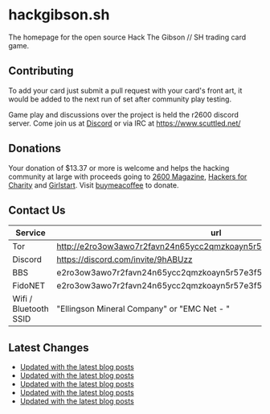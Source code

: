 # hackgibson.sh
The homepage for the open source Hack The Gibson // SH trading card game.


## Contributing

To add your card just submit a pull request with your card's front art, it would be added to the next run of set after community play testing.

Game play and discussions over the project is held the r2600 discord server. Come join us at [Discord](https://discord.com/invite/9hABUzz) or via IRC at https://www.scuttled.net/


## Donations

Your donation of $13.37 or more is welcome and helps the hacking community at large with proceeds going to [2600 Magazine](https://2600.com/), [Hackers for Charity](https://hackersforcharity.org) and [Girlstart](https://girlstart.org).  Visit [buymeacoffee](https://www.buymeacoffee.com/hackgibson.sh) to donate.


## Contact Us

Service | url
-|-
Tor | http://e2ro3ow3awo7r2favn24n65ycc2qmzkoayn5r57e3f56nvjwdcgg32ad.onion
Discord | https://discord.com/invite/9hABUzz
BBS | e2ro3ow3awo7r2favn24n65ycc2qmzkoayn5r57e3f56nvjwdcgg32ad.onion:23
FidoNET | e2ro3ow3awo7r2favn24n65ycc2qmzkoayn5r57e3f56nvjwdcgg32ad.onion:24554
Wifi / Bluetooth SSID | "Ellingson Mineral Company" or "EMC Net - <fidonet address>"

## Latest Changes
<!-- BLOG-POST-LIST:START -->
- [Updated with the latest blog posts](https://github.com/DFW2600/hackgibson.sh/commit/f44ef9055f0b42e9c30826eeb2a28d181b4b4c11)
- [Updated with the latest blog posts](https://github.com/DFW2600/hackgibson.sh/commit/83ad93124482bee5fabc0e65561efe92f314dd13)
- [Updated with the latest blog posts](https://github.com/DFW2600/hackgibson.sh/commit/cd2ccfa6f6040c0ebe03b9d654f700bfb99f0072)
- [Updated with the latest blog posts](https://github.com/DFW2600/hackgibson.sh/commit/fdf5a93efd3b4f6681ace4e4eb28f5cc301963ec)
- [Updated with the latest blog posts](https://github.com/DFW2600/hackgibson.sh/commit/5f5a5bd9d3d09977c721c2ee73b8c45f700cd68a)
<!-- BLOG-POST-LIST:END -->
